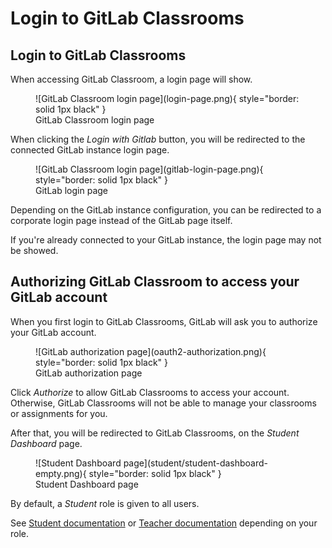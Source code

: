 # Login to GitLab Classrooms

## Login to GitLab Classrooms

When accessing GitLab Classroom, a login page will show.

<figure markdown>
  ![GitLab Classroom login page](login-page.png){ style="border: solid 1px black" }
  <figcaption>GitLab Classroom login page</figcaption>
</figure>


When clicking the _Login with Gitlab_ button, you will be redirected to the connected GitLab instance login page.

<figure markdown>
  ![GitLab Classroom login page](gitlab-login-page.png){ style="border: solid 1px black" }
  <figcaption>GitLab login page</figcaption>
</figure>

Depending on the GitLab instance configuration, you can be redirected to a corporate login page instead of the GitLab page itself.

If you're already connected to your GitLab instance, the login page may not be showed.

## Authorizing GitLab Classroom to access your GitLab account

When you first login to GitLab Classrooms, GitLab will ask you to authorize your GitLab account.

<figure markdown>
  ![GitLab authorization page](oauth2-authorization.png){ style="border: solid 1px black" }
  <figcaption>GitLab authorization page</figcaption>
</figure>

Click _Authorize_ to allow GitLab Classrooms to access your account.
Otherwise, GitLab Classrooms will not be able to manage your classrooms or assignments for you.

After that, you will be redirected to GitLab Classrooms, on the _Student Dashboard_ page.

<figure markdown>
  ![Student Dashboard page](student/student-dashboard-empty.png){ style="border: solid 1px black" }
  <figcaption>Student Dashboard page</figcaption>
</figure>


By default, a _Student_ role is given to all users.

See [Student documentation](../student/) or [Teacher documentation](../teacher/) depending on your role.
